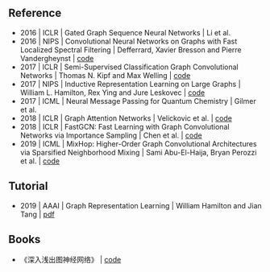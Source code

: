 ## Reference
- 2016 | ICLR | Gated Graph Sequence Neural Networks | Li et al. 
- 2016 | NIPS | Convolutional Neural Networks on Graphs with Fast Localized Spectral Filtering | Defferrard, Xavier Bresson and Pierre Vandergheynst | [code](https://github.com/mdeff/cnn_graph)
- 2017 | ICLR | Semi-Supervised Classification Graph Convolutional Networks | Thomas N. Kipf and Max Welling | [code](https://github.com/tkipf)
- 2017 | NIPS | Inductive Representation Learning on Large Graphs | William L. Hamilton, Rex Ying and Jure Leskovec | [code](https://github.com/williamleif/graphsage-simple)
- 2017 | ICML | Neural Message Passing for Quantum Chemistry | Gilmer et al.
- 2018 | ICLR | Graph Attention Networks | Velickovic et al. | [code](https://github.com/PetarV-/GAT)
- 2018 | ICLR | FastGCN: Fast Learning with Graph Convolutional Networks via Importance Sampling | Chen et al. | [code](https://github.com/matenure/FastGCN)
- 2019 | ICML | MixHop: Higher-Order Graph Convolutional Architectures via Sparsified Neighborhood Mixing | Sami Abu-El-Haija, Bryan Perozzi et al. | [code](https://github.com/samihaija/mixhop)

## Tutorial 
- 2019 | AAAI | Graph Representation Learning | William Hamilton and Jian Tang | [pdf](https://jian-tang.com/files/AAAI19/aaai-grltutorial-part2-gnns.pdf)

## Books
- 《深入浅出图神经网络》 | [code](https://github.com/FighterLYL/GraphNeuralNetwork)

